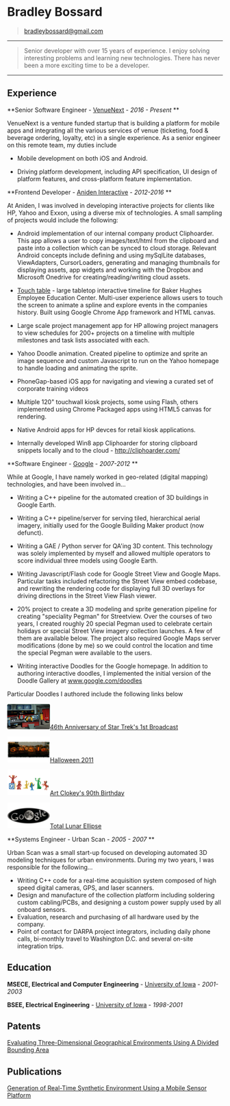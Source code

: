 Bradley Bossard
============

> <bradleybossard@gmail.com>

----

>  Senior developer with over 15 years of experience.  I enjoy solving interesting problems and learning new technologies.  There has never been a more exciting time to be a developer.

----

Experience
----------

**Senior Software Engineer - [VenueNext](http://www.venuenext.com/) - *2016 - Present* **

VenueNext is a venture funded startup that is building a platform for
mobile apps and integrating all the various services of venue (ticketing,
food & beverage ordering, loyalty, etc) in a single experience.  As a
senior engineer on this remote team, my duties include

* Mobile development on both iOS and Android.

* Driving platform development, including API specification, UI design
  of platform features, and cross-platform feature implementation.

**Frontend Developer - [Aniden Interactive](http://www.aniden.com/) - *2012-2016* **

At Aniden, I was involved in developing interactive projects for clients like HP, Yahoo and Exxon, using a diverse mix of technologies. A small sampling of projects would include the following:

* Android implementation of our internal company product Cliphoarder.  This app allows a user to copy images/text/html from the clipboard and paste into a collection which can be synced to cloud storage.  Relevant Android concepts include defining and using mySqlLite databases, ViewAdapters, CursorLoaders, generating and managing thumbnails for displaying assets, app widgets and working with the Dropbox and Microsoft Onedrive for creating/reading/writing cloud assets. 

* [Touch table](http://vimeo.com/105898051#t=13) - large tabletop interactive timeline for Baker Hughes Employee Education Center.  Multi-user experience allows users to touch the screen to animate a spline and explore events in the companies history.  Built using Google Chrome App framework and HTML canvas.

* Large scale project management app for HP allowing project managers to view schedules for 200+ projects on a timeline with multiple milestones and task lists associated with each.

* Yahoo Doodle animation. Created pipeline to optimize and sprite an image sequence and custom Javascript to run on the Yahoo homepage to handle loading and animating the sprite.

* PhoneGap-based iOS app for navigating and viewing a curated set of corporate training videos

* Multiple 120" touchwall kiosk projects, some using Flash, others implemented using Chrome Packaged apps using HTML5 canvas for rendering.

* Native Android apps for HP devces for retail kiosk applications.

* Internally developed Win8 app Cliphoarder for storing clipboard snippets locally and to the cloud - http://cliphoarder.com/

**Software Engineer - [Google](http://www.google.com/) - *2007-2012* **

While at Google, I have namely worked in geo-related (digital mapping) technologies, and have been involved in...

- Writing a C++ pipeline for the automated creation of 3D buildings in Google Earth.

- Writing a C++ pipeline/server for serving tiled, hierarchical aerial imagery, initially used for the Google Building Maker product (now defunct).

- Writing a GAE / Python server for QA'ing 3D content.  This technology was solely implemented by myself and allowed multiple operators to score individual three models using Google Earth.

- Writing Javascript/Flash code for Google Street View and Google Maps.  Particular tasks included refactoring the Street View embed codebase, and rewriting the rendering code for displaying full 3D overlays for driving directions in the Street View Flash viewer.

- 20% project to create a 3D modeling and sprite generation pipeline for creating "speciality Pegman" for Streetview.  Over the courses of two years, I created roughly 20 special Pegman used to celebrate certain holidays or special Street View imagery collection launches.  A few of them are available below.  The project also required Google Maps server modifications (done by me) so we could control the location and time the special Pegman were available to the users.

- Writing interactive Doodles for the Google homepage.  In addition to authoring interactive doodles, 
I implemented the initial version of the Doodle Gallery at www.google.com/doodles

Particular Doodles I authored include the following links below

[![](./images/startrek.png)46th Anniversary of Star Trek's 1st Broadcast](http://www.google.com/doodles/46th-anniversary-of-star-treks-1st-broadcast)

[![](./images/halloween.png)Halloween 2011](http://www.google.com/doodles/halloween-2011)

[![](./images/gumby.png)Art Clokey's 90th Birthday](http://www.google.com/doodles/art-clokeys-90th-birthday)

[![](./images/lunar.png)Total Lunar Ellipse](http://www.google.com/doodles/total-lunar-eclipse-live-imagery-provided-by-slooh)

**Systems Engineer - Urban Scan - *2005 - 2007* **

Urban Scan was a small start-up focused on developing automated 3D modeling techniques for urban environments. During my two years, I was responsible for the following...

* Writing C++ code for a real-time acquisition system composed of high speed digital cameras, GPS, and laser scanners.
* Design and manufacture of the collection platform including soldering custom cabling/PCBs, and designing a custom power supply used by all onboard sensors.
* Evaluation, research and purchasing of all hardware used by the company.
* Point of contact for DARPA project integrators, including daily phone calls, bi-monthly travel to Washington D.C. and several on-site integration trips.

Education
---------


**MSECE, Electrical and Computer Engineering** - [University of Iowa](http://www.uiowa.edu/) - *2001-2003* 

**BSEE, Electrical Engineering** - [University of Iowa](http://www.uiowa.edu/) - *1998-2001* 

Patents
------------------------

[Evaluating Three-Dimensional Geographical Environments Using A Divided Bounding Area](http://www.google.com/patents/US20150143301)

Publications
------------

[Generation of Real-Time Synthetic Environment Using a Mobile Sensor Platform](https://www.nads-sc.uiowa.edu/dscna/2001/Papers/Papelis%20_%20Generation%20of%20Real-Time%20Synthetic%20Environment....pdf)

<!--
*2001-2003* 
:   **MSECE, Electrical and Computer Engineering**; University of Iowa(Iowa City, IA)

    *Thesis title: Generation of Real-Time Synthetic Environment Using a Mobile Sensor Platform*

*1998-2001*
:   **BSEE, Electrical Engineering**; University of Iowa (Iowa City, IA)
-->

<!--
Technical Experience
--------------------

My Cool Side Project
:   For items which don't have a clear time ordering, a definition
    list can be used to have named items.

    * These items can also contain lists, but you need to mind the
      indentation levels in the markdown source.
    * Second item.

Open Source
:   List open source contributions here, perhaps placing emphasis on
    the project names, for example the **Linux Kernel**, where you
    implemented multithreading over a long weekend, or **node.js**
    (with [link](http://nodejs.org)) which was actually totally
    your idea...

Programming Languages
:   **first-lang:** Here, we have an itemization, where we only want
    to add descriptions to the first few items, but still want to
    mention some others together at the end. A format that works well
    here is a description list where the first few items have their
    first word emphasized, and the last item contains the final few
    emphasized terms. Notice the reasonably nice page break in the pdf
    version, which wouldn't happen if we generated the pdf via html.

:   **second-lang:** Description of your experience with second-lang,
    perhaps again including a [link] [ref], this time placing the url
    reference elsewhere in the document to reduce clutter (see source
    file). 

:   **obscure-but-impressive-lang:** We both know this one's pushing
    it.

:   Basic knowledge of **C**, **x86 assembly**, **forth**, **Common Lisp**

[ref]: https://github.com/githubuser/superlongprojectname

Extra Section, Call it Whatever You Want
----------------------------------------

* Human Languages:

     * English (native speaker)
     * ???
     * This is what a nested list looks like.

* Random tidbit

* Other sort of impressive-sounding thing you did

----
-->

